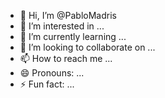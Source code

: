 - 👋 Hi, I’m @PabloMadris
- 👀 I’m interested in ...
- 🌱 I’m currently learning ...
- 💞️ I’m looking to collaborate on ...
- 📫 How to reach me ...
- 😄 Pronouns: ...
- ⚡ Fun fact: ...

<!---
PabloMadris/PabloMadris is a ✨ special ✨ repository because its `README.md` (this file) appears on your GitHub profile.
You can click the Preview link to take a look at your changes.
--->

